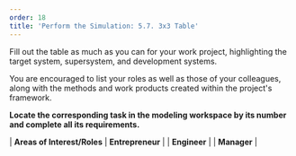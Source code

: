 ```yaml
---
order: 18
title: 'Perform the Simulation: 5.7. 3x3 Table'
---
```


Fill out the table as much as you can for your work project, highlighting the target system, supersystem, and development systems.

You are encouraged to list your roles as well as those of your colleagues, along with the methods and work products created within the project's framework.

**Locate the corresponding task in the modeling workspace by its number and complete all its requirements.**

| **Areas of Interest/Roles** | **Entrepreneur** | | **Engineer** | | **Manager** |